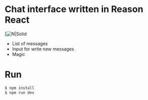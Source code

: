 # Chat interface written in Reason React

[![N|Solid](https://i.ytimg.com/vi/SFcluy7n_0M/maxresdefault.jpg)

  - List of messages
  - Input for write new messages
  - Magic
 # Run

```sh
$ npm install
$ npm run dev
```

